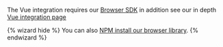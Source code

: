 The Vue integration requires our [Browser SDK](?platform=browsernpm) in addition see our in depth [Vue integration page](/platforms/javascript/vue/)

{% wizard hide %}
You can also [NPM install our browser library](?platform=browsernpm).
{% endwizard %}
